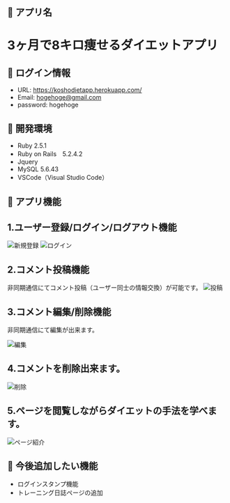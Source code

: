 ## 📗 アプリ名
3ヶ月で8キロ痩せるダイエットアプリ
====

## 📗 ログイン情報
- URL: https://koshodietapp.herokuapp.com/
- Email: hogehoge@gmail.com
- password: hogehoge

## 📗 開発環境
- Ruby 2.5.1
- Ruby on Rails　5.2.4.2
- Jquery 
- MySQL 5.6.43
- VSCode（Visual Studio Code）

## 📗 アプリ機能
## 1.ユーザー登録/ログイン/ログアウト機能
![新規登録](https://i.imgur.com/GO3sAon.png "singin")
![ログイン](https://i.imgur.com/5Cvy5Hu.png "login")

## 2.コメント投稿機能
非同期通信にてコメント投稿（ユーザー同士の情報交換）が可能です。
![投稿](https://user-images.githubusercontent.com/58423182/79852725-019ba500-8402-11ea-885c-f65a7511d5e3.gif)

## 3.コメント編集/削除機能
非同期通信にて編集が出来ます。

![編集](https://user-images.githubusercontent.com/58423182/79852778-1710cf00-8402-11ea-9be6-5b0b688947c7.gif)

## 4.コメントを削除出来ます。
![削除](https://user-images.githubusercontent.com/58423182/79852822-26901800-8402-11ea-8640-f10703ef56c3.gif)

## 5.ページを閲覧しながらダイエットの手法を学べます。

![ページ紹介](https://user-images.githubusercontent.com/58423182/79851182-ed56a880-83ff-11ea-85fe-81e72e77de81.gif)

## 📗 今後追加したい機能
- ログインスタンプ機能
- トレーニング日誌ページの追加